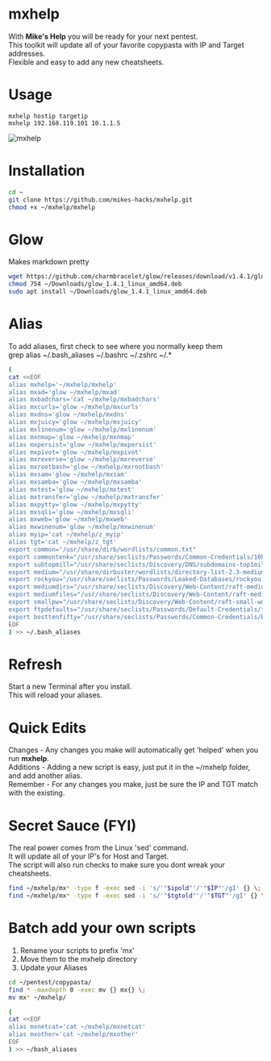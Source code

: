 # mxhelp
With **Mike's Help** you will be ready for your next pentest.  
This toolkit will update all of your favorite copypasta with IP and Target addresses.  
Flexible and easy to add any new cheatsheets.  

# Usage
```
mxhelp hostip targetip
mxhelp 192.168.119.101 10.1.1.5
```

![mxhelp](https://user-images.githubusercontent.com/59158016/176043471-d9c07ce2-19cf-4948-97b5-87a3df1cfde8.gif)

# Installation
```bash
cd ~
git clone https://github.com/mikes-hacks/mxhelp.git
chmod +x ~/mxhelp/mxhelp
```

# Glow
Makes markdown pretty
```bash
wget https://github.com/charmbracelet/glow/releases/download/v1.4.1/glow_1.4.1_linux_amd64.deb -P ~/Downloads
chmod 754 ~/Downloads/glow_1.4.1_linux_amd64.deb
sudo apt install ~/Downloads/glow_1.4.1_linux_amd64.deb
```

# Alias
To add aliases, first check to see where you normally keep them  
grep alias ~/.bash_aliases ~/.bashrc ~/.zshrc ~/.*

```bash
(
cat <<EOF
alias mxhelp='~/mxhelp/mxhelp'
alias mxad='glow ~/mxhelp/mxad'
alias mxbadchars='cat ~/mxhelp/mxbadchars'
alias mxcurls='glow ~/mxhelp/mxcurls'
alias mxdns='glow ~/mxhelp/mxdns'
alias mxjuicy='glow ~/mxhelp/mxjuicy'
alias mxlinenum='glow ~/mxhelp/mxlinenum'
alias mxnmap='glow ~/mxhelp/mxnmap'
alias mxpersist='glow ~/mxhelp/mxpersist'
alias mxpivot='glow ~/mxhelp/mxpivot'
alias mxreverse='glow ~/mxhelp/mxreverse'
alias mxrootbash='glow ~/mxhelp/mxrootbash'
alias mxsam='glow ~/mxhelp/mxsam'
alias mxsamba='glow ~/mxhelp/mxsamba'
alias mxtest='glow ~/mxhelp/mxtest'
alias mxtransfer='glow ~/mxhelp/mxtransfer'
alias mxpytty='glow ~/mxhelp/mxpytty'
alias mxsqli='glow ~/mxhelp/mxsqli'
alias mxweb='glow ~/mxhelp/mxweb'
alias mxwinenum='glow ~/mxhelp/mxwinenum'
alias myip='cat ~/mxhelp/z_myip'
alias tgt='cat ~/mxhelp/z_tgt'
export common="/usr/share/dirb/wordlists/common.txt"
export commontenk="/usr/share/seclists/Passwords/Common-Credentials/10k-most-common.txt"
export subtopmill="/usr/share/seclists/Discovery/DNS/subdomains-top1million-5000.txt"
export medium="/usr/share/dirbuster/wordlists/directory-list-2.3-medium.txt"
export rockyou="/usr/share/seclists/Passwords/Leaked-Databases/rockyou.txt"
export mediumdirs="/usr/share/seclists/Discovery/Web-Content/raft-medium-directories.txt"
export mediumfiles="/usr/share/seclists/Discovery/Web-Content/raft-medium-files.txt"
export smallpw="/usr/share/seclists/Discovery/Web-Content/raft-small-words.txt"
export ftpdefaults="/usr/share/seclists/Passwords/Default-Credentials/ftp-betterdefaultpasslist.txt"
export besttenfifty="/usr/share/seclists/Passwords/Common-Credentials/best1050.txt"
EOF
) >> ~/.bash_aliases
```
# Refresh
Start a new Terminal after you install.  
This will reload your aliases.  


# Quick Edits
Changes - Any changes you make will automatically get 'helped' when you run **mxhelp**.  
Additions - Adding a new script is easy, just put it in the ~/mxhelp folder, and add another alias.  
Remember - For any changes you make, just be sure the IP and TGT match with the existing.  

# Secret Sauce (FYI)
The real power comes from the Linux 'sed' command.  
It will update all of your IP's for Host and Target.  
The script will also run checks to make sure you dont wreak your cheatsheets.  
```bash
find ~/mxhelp/mx* -type f -exec sed -i 's/'"$ipold"'/'"$IP"'/gI' {} \;
find ~/mxhelp/mx* -type f -exec sed -i 's/'"$tgtold"'/'"$TGT"'/gI' {} \;
```

# Batch add your own scripts
1. Rename your scripts to prefix 'mx'
1. Move them to the mxhelp directory
1. Update your Aliases

```bash
cd ~/pentest/copypasta/
find * -maxdepth 0 -exec mv {} mx{} \;
mv mx* ~/mxhelp/

(
cat <<EOF
alias mxnetcat='cat ~/mxhelp/mxnetcat'
alias mxother='cat ~/mxhelp/mxother'
EOF
) >> ~/bash_aliases
```
